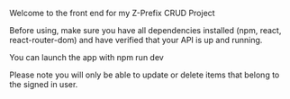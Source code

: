 Welcome to the front end for my Z-Prefix CRUD Project

Before using, make sure you have all dependencies installed (npm, react, react-router-dom) and have verified that your API is up and running.

You can launch the app with npm run dev

Please note you will only be able to update or delete items that belong to the signed in user.
